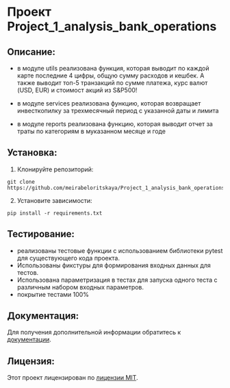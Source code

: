 # Проект Project_1_analysis_bank_operations

## Описание:

- в модуле utils  реализована функция, которая  выводит по каждой карте последние 4 цифры, общую сумму расходов и кешбек.
А также выводит топ-5 транзакций по сумме платежа, курс валют (USD, EUR) и стоимост акций из S&P500!


- в модуле services реализована функцию, которая возвращает инвесткопилку за трехмесячный период с указанной даты и лимита

- в модуле reports реализована функцию, которая выводит отчет за траты по категориям в муказанном месяце и годе
  


## Установка:

1. Клонируйте репозиторий:
```
git clone https://github.com/meirabeloritskaya/Project_1_analysis_bank_operations.git
```
2. Установите зависимости:
```
pip install -r requirements.txt
```

## Тестирование:

- реализованы тестовые функции с использованием библиотеки pytest для существующего кода проекта.
- Использованы фикстуры для формирования входных данных для тестов.
- Использована параметризация в тестах для запуска одного теста с различным набором входных параметров.
- покрытие тестами 100%



## Документация:

Для получения дополнительной информации обратитесь к [документации](docs/README.md).

## Лицензия:

Этот проект лицензирован по [лицензии MIT](LICENSE).



